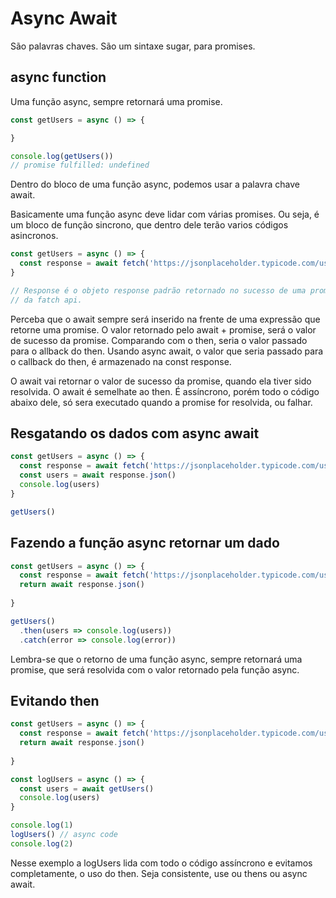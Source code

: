 # Async Await

São palavras chaves.
São um sintaxe sugar, para promises.

## async function

Uma função async, sempre retornará uma promise.

```js
const getUsers = async () => {

}

console.log(getUsers())
// promise fulfilled: undefined
```

Dentro do bloco de uma função async, podemos usar a palavra chave await.

Basicamente uma função async deve lidar com várias promises.
Ou seja, é um bloco de função sincrono, que dentro dele terão varios
códigos asincronos.

```js
const getUsers = async () => {
  const response = await fetch('https://jsonplaceholder.typicode.com/users')
}

// Response é o objeto response padrão retornado no sucesso de uma promise vinda
// da fatch api.
```

Perceba que o await sempre será inserido na frente de uma expressão
que retorne uma promise. O valor retornado pelo await + promise, será o valor
de sucesso da promise. Comparando com o then, seria o valor passado para o allback do then.
Usando async await, o valor que seria passado para o callback do then, é
armazenado na const response.

O await vai retornar o valor de sucesso da promise, quando ela tiver sido resolvida.
O await é semelhate ao then. É assíncrono, porém todo o código abaixo dele, só sera
executado quando a promise for resolvida, ou falhar.

## Resgatando os dados com async await 

```js
const getUsers = async () => {
  const response = await fetch('https://jsonplaceholder.typicode.com/users')
  const users = await response.json()
  console.log(users)
}

getUsers()
```

## Fazendo a função async retornar um dado

```js
const getUsers = async () => {
  const response = await fetch('https://jsonplaceholder.typicode.com/users')
  return await response.json()
  
}

getUsers()
  .then(users => console.log(users))
  .catch(error => console.log(error))
```

Lembra-se que o retorno de uma função async, sempre retornará uma promise,
que será resolvida com o valor retornado pela função async.

## Evitando then

```js
const getUsers = async () => {
  const response = await fetch('https://jsonplaceholder.typicode.com/users')
  return await response.json()
  
}

const logUsers = async () => {
  const users = await getUsers()
  console.log(users)
}

console.log(1)
logUsers() // async code
console.log(2)

```

Nesse exemplo a logUsers lida com todo o código assíncrono e evitamos completamente,
o uso do then. Seja consistente, use ou thens ou async await.